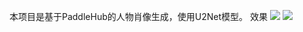 本项目是基于PaddleHub的人物肖像生成，使用U2Net模型。
效果
![](https://ai-studio-static-online.cdn.bcebos.com/a9c6f640a5ae4f89a4ffa19bb55754d213e659e6ec5c4fca94d284373e33868f)
![](https://ai-studio-static-online.cdn.bcebos.com/719712e91eae44269498c55ef3786a93de1882155c284b72b6a9f57c056262c1)
